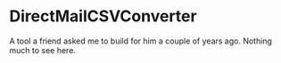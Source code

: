 # DirectMailCSVConverter

A tool a friend asked me to build for him a couple of years ago.
Nothing much to see here. 
